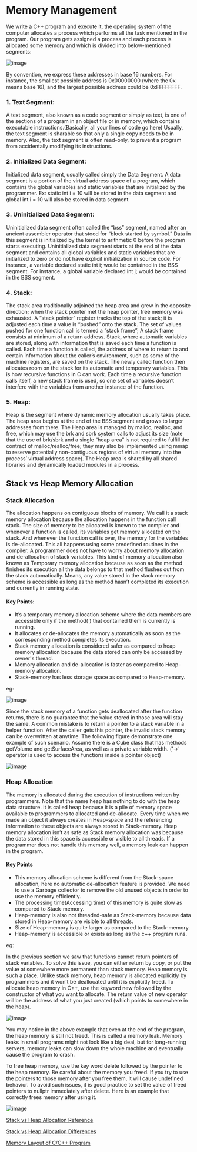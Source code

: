 # Memory Management

We write a C++ program and execute it, the operating system of the computer allocates a process which performs all the task mentioned in the program.
Our program gets assigned a process and each process is allocated some memory and which is divided into below-mentioned segments:

![image](https://user-images.githubusercontent.com/45400093/165229167-26d860d6-0b7b-4f69-919a-a38dd886c00b.png)

By convention, we express these addresses in base 16 numbers. For instance, the smallest possible address is 0x00000000 (where the 0x means base 16), and the largest possible address could be 0xFFFFFFFF.

### 1. Text Segment:
A text segment, also known as a code segment or simply as text, is one of the sections of a program in an object file or in memory, which contains executable instructions.(Basically, all your lines of code go here) 
Usually, the text segment is sharable so that only a single copy needs to be in memory. Also, the text segment is often read-only, to prevent a program from accidentally modifying its instructions.

### 2. Initialized Data Segment: 
Initialized data segment, usually called simply the Data Segment. A data segment is a portion of the virtual address space of a program, which contains the global variables and static variables that are initialized by the programmer.
Ex: static int i = 10 will be stored in the data segment and global int i = 10 will also be stored in data segment

### 3. Uninitialized Data Segment: 
Uninitialized data segment often called the “bss” segment, named after an ancient assembler operator that stood for “block started by symbol.” Data in this segment is initialized by the kernel to arithmetic 0 before the program starts executing. Uninitialized data segment starts at the end of the data segment and contains all global variables and static variables that are initialized to zero or do not have explicit initialization in source code.
For instance, a variable declared static int i; would be contained in the BSS segment. 
For instance, a global variable declared int j; would be contained in the BSS segment.

### 4. Stack: 
The stack area traditionally adjoined the heap area and grew in the opposite direction; when the stack pointer met the heap pointer, free memory was exhausted. A “stack pointer” register tracks the top of the stack; it is adjusted each time a value is “pushed” onto the stack. The set of values pushed for one function call is termed a “stack frame”; A stack frame consists at minimum of a return address.
Stack, where automatic variables are stored, along with information that is saved each time a function is called. Each time a function is called, the address of where to return to and certain information about the caller’s environment, such as some of the machine registers, are saved on the stack. The newly called function then allocates room on the stack for its automatic and temporary variables. This is how recursive functions in C can work. Each time a recursive function calls itself, a new stack frame is used, so one set of variables doesn’t interfere with the variables from another instance of the function.

### 5. Heap: 
Heap is the segment where dynamic memory allocation usually takes place.
The heap area begins at the end of the BSS segment and grows to larger addresses from there. The Heap area is managed by malloc, realloc, and free, which may use the brk and sbrk system calls to adjust its size (note that the use of brk/sbrk and a single “heap area” is not required to fulfill the contract of malloc/realloc/free; they may also be implemented using mmap to reserve potentially non-contiguous regions of virtual memory into the process’ virtual address space). The Heap area is shared by all shared libraries and dynamically loaded modules in a process.

## Stack vs Heap Memory Allocation

### Stack Allocation

The allocation happens on contiguous blocks of memory. We call it a stack memory allocation because the allocation happens in the function call stack. The size of memory to be allocated is known to the compiler and whenever a function is called, its variables get memory allocated on the stack. And whenever the function call is over, the memory for the variables is de-allocated. This all happens using some predefined routines in the compiler. A programmer does not have to worry about memory allocation and de-allocation of stack variables. This kind of memory allocation also known as Temporary memory allocation because as soon as the method finishes its execution all the data belongs to that method flushes out from the stack automatically. Means, any value stored in the stack memory scheme is accessible as long as the method hasn’t completed its execution and currently in running state.

#### Key Points:

- It’s a temporary memory allocation scheme where the data members are accessible only if the method( ) that contained them is currently is running.
- It allocates or de-allocates the memory automatically as soon as the corresponding method completes its execution.
- Stack memory allocation is considered safer as compared to heap memory allocation because the data stored can only be accessed by owner's thread.
- Memory allocation and de-allocation is faster as compared to Heap-memory allocation.
- Stack-memory has less storage space as compared to Heap-memory.

eg:

![image](https://user-images.githubusercontent.com/45400093/165233758-a8fb2522-fa62-4ae6-af18-46f69ad73859.png)

Since the stack memory of a function gets deallocated after the function returns, there is no guarantee that the value stored in those area will stay the same. A common mistake is to return a pointer to a stack variable in a helper function. After the caller gets this pointer, the invalid stack memory can be overwritten at anytime. The following figure demonstrate one example of such scenario. Assume there is a Cube class that has methods getVolume and getSurfaceArea, as well as a private variable width. ('->' operator is used to access the functions inside a pointer object)

![image](https://user-images.githubusercontent.com/45400093/165234139-c6f157db-b0d0-41f1-9f8c-43dee025db66.png)


### Heap Allocation

The memory is allocated during the execution of instructions written by programmers. Note that the name heap has nothing to do with the heap data structure. It is called heap because it is a pile of memory space available to programmers to allocated and de-allocate. Every time when we made an object it always creates in Heap-space and the referencing information to these objects are always stored in Stack-memory. Heap memory allocation isn’t as safe as Stack memory allocation was because the data stored in this space is accessible or visible to all threads. If a programmer does not handle this memory well, a memory leak can happen in the program.

#### Key Points

- This memory allocation scheme is different from the Stack-space allocation, here no automatic de-allocation feature is provided. We need to use a Garbage collector to remove the old unused objects in order to use the memory efficiently.
- The processing time(Accessing time) of this memory is quite slow as compared to Stack-memory.
- Heap-memory is also not threaded-safe as Stack-memory because data stored in Heap-memory are visible to all threads.
- Size of Heap-memory is quite larger as compared to the Stack-memory.
- Heap-memory is accessible or exists as long as the c++ program runs.

eg:

In the previous section we saw that functions cannot return pointers of stack variables. To solve this issue, you can either return by copy, or put the value at somewhere more permanent than stack memory. Heap memory is such a place. Unlike stack memory, heap memory is allocated explicitly by programmers and it won’t be deallocated until it is explicitly freed. To allocate heap memory in C++, use the keyword new followed by the constructor of what you want to allocate. The return value of new operator will be the address of what you just created (which points to somewhere in the heap).

![image](https://user-images.githubusercontent.com/45400093/165234842-1b2f3898-cb8d-4150-9429-5c7069047bef.png)

You may notice in the above example that even at the end of the program, the heap memory is still not freed. This is called a memory leak.
Memory leaks in small programs might not look like a big deal, but for long-running servers, memory leaks can slow down the whole machine and eventually cause the program to crash.

To free heap memory, use the key word delete followed by the pointer to the heap memory. Be careful about the memory you freed. If you try to use the pointers to those memory after you free them, it will cause undefined behavior. To avoid such issues, it is good practice to set the value of freed pointers to nullptr immediately after delete. Here is an example that correctly frees memory after using it.

![image](https://user-images.githubusercontent.com/45400093/165235051-c39f50e4-26fb-4bf4-939e-afc00ee2b742.png)

[Stack vs Heap Allocation Reference](https://courses.engr.illinois.edu/cs225/sp2022/resources/stack-heap/)

[Stack vs Heap Allocation Differences](https://www.geeksforgeeks.org/stack-vs-heap-memory-allocation/)

[Memory Layout of C/C++ Program](https://www.geeksforgeeks.org/memory-layout-of-c-program/)
